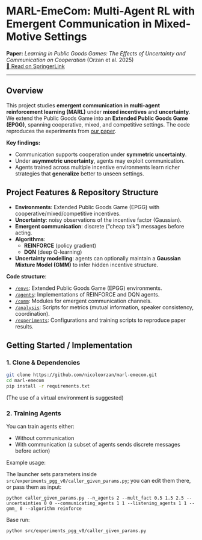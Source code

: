# MARL-EmeCom: Multi-Agent RL with Emergent Communication in Mixed-Motive Settings

**Paper:** *Learning in Public Goods Games: The Effects of Uncertainty and Communication on Cooperation* (Orzan et al. 2025)  
[📄 Read on SpringerLink](https://link.springer.com/article/10.1007/s00521-024-10530-6)

---

## Overview


This project studies **emergent communication in multi-agent reinforcement learning (MARL)** under **mixed incentives** and **uncertainty**.  
We extend the Public Goods Game into an **Extended Public Goods Game (EPGG)**, spanning cooperative, mixed, and competitive settings. The code reproduces the experiments from [our paper](https://link.springer.com/article/10.1007/s00521-024-10530-6).

**Key findings:**  
- Communication supports cooperation under **symmetric uncertainty**.  
- Under **asymmetric uncertainty**, agents may exploit communication.  
- Agents trained across multiple incentive environments learn richer strategies that **generalize** better to unseen settings.

## Project Features & Repository Structure

- **Environments**: Extended Public Goods Game (EPGG) with cooperative/mixed/competitive incentives.    
- **Uncertainty**: noisy observations of the incentive factor (Gaussian).
- **Emergent communication**: discrete (“cheap talk”) messages before acting.  
- **Algorithms**:  
  - **REINFORCE** (policy gradient)
  - **DQN** (deep Q-learning)  
- **Uncertainty modelling**: agents can optionally maintain a **Gaussian Mixture Model (GMM)** to infer hidden incentive structure.

**Code structure**:
- [`/envs`](envs): Extended Public Goods Game (EPGG) environments.
- [`/agents`](agents): Implementations of REINFORCE and DQN agents.
- [`/comm`](comm): Modules for emergent communication channels.
- [`/analysis`](analysis): Scripts for metrics (mutual information, speaker consistency, coordination).
- [`/experiments`](experiments): Configurations and training scripts to reproduce paper results.


## Getting Started / Implementation

### 1. Clone & Dependencies

```bash
git clone https://github.com/nicoleorzan/marl-emecom.git
cd marl-emecom
pip install -r requirements.txt
```
(The use of a virtual environment is suggested)

### 2. Training Agents

You can train agents either:
- Without communication
- With communication (a subset of agents sends discrete messages before action)

Example usage:

The launcher sets parameters inside `src/experiments_pgg_v0/caller_given_params.py`; you can edit them there, or pass them as input:
```
python caller_given_params.py --n_agents 2 --mult_fact 0.5 1.5 2.5 --uncertainties 0 0 --communicating_agents 1 1 --listening_agents 1 1 --gmm_ 0 --algorithm reinforce
```

Base run:
```
python src/experiments_pgg_v0/caller_given_params.py
```

